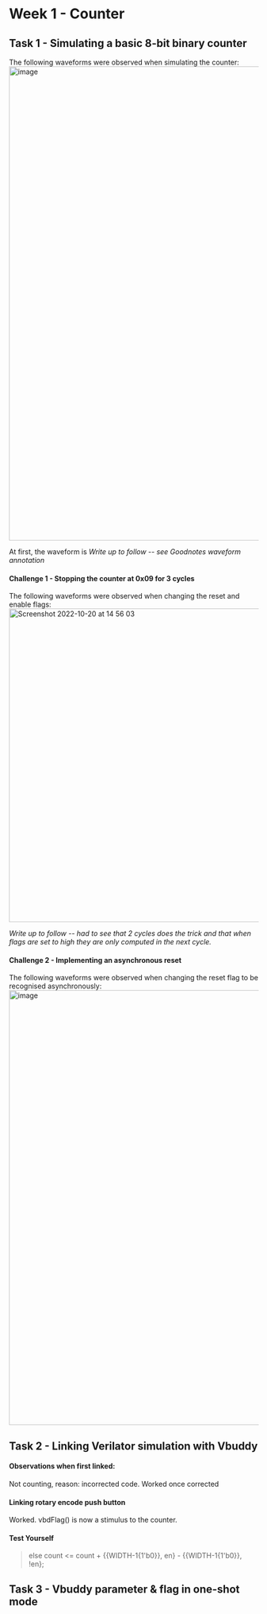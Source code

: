 # Week 1 - Counter

## Task 1 - Simulating a basic 8-bit binary counter

The following waveforms were observed when simulating the counter:
<img width="954" alt="image" src="https://user-images.githubusercontent.com/107804218/196924562-cec689aa-e295-49a9-a285-f2d2639c5de7.png">

At first, the waveform is 
*Write up to follow -- see Goodnotes waveform annotation*

#### Challenge 1 - Stopping the counter at 0x09 for 3 cycles
The following waveforms were observed when changing the reset and enable flags:
<img width="631" alt="Screenshot 2022-10-20 at 14 56 03" src="https://user-images.githubusercontent.com/107804218/196968758-7343c1ae-e066-45cb-85a5-4edab94679b6.png">

*Write up to follow -- had to see that 2 cycles does the trick and that when flags are set to high they are only computed in the next cycle.*

#### Challenge 2 - Implementing an asynchronous reset
The following waveforms were observed when changing the reset flag to be recognised asynchronously:
<img width="875" alt="image" src="https://user-images.githubusercontent.com/107804218/196978499-641f22fd-702f-4220-b88b-6b9937b5f20f.png">

## Task 2 - Linking Verilator simulation with Vbuddy

#### Observations when first linked: 
Not counting, reason: incorrected code.
Worked once corrected

#### Linking rotary encode push button
Worked. vbdFlag() is now a stimulus to the counter.

#### Test Yourself
> else count <= count + {{WIDTH-1{1'b0}}, en} - {{WIDTH-1{1'b0}}, !en};

## Task 3 - Vbuddy parameter & flag in one-shot mode



